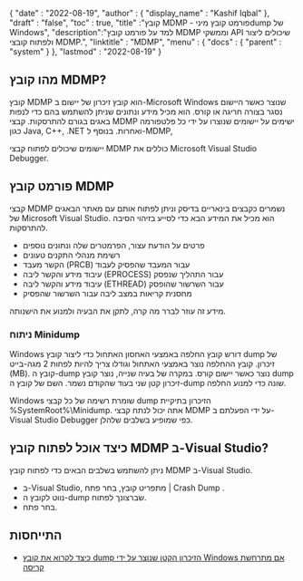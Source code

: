 {
  "date" : "2022-08-19",
  "author" : {
    "display_name" : "Kashif Iqbal"
},
  "draft" : "false",
  "toc" : true,
  "title" :"קובץ MDMP - פורמט קובץ מיניdump של Windows",
  "description":"למד על פורמט קובץ MDMP וממשקי API שיכולים ליצור ולפתוח קובצי MDMP.",
  "linktitle" : "MDMP",
  "menu" : {
    "docs" : {
      "parent" : "system"
}
},
  "lastmod" : "2022-08-19"
}

## מהו קובץ MDMP?

קובץ MDMP הוא קובץ זיכרון של יישום ב-Microsoft Windows שנוצר כאשר היישום נסגר בצורה חריגה או קורס. הוא מכיל מידע ונתונים שניתן להשתמש בהם כדי לנפות באגים בגורם להתרסקות. קבצי MDMP ישימים על יישומים שנוצרו על ידי כל פלטפורמה כגון Java, C++, .NET ואחרות. בנוסף ל-MDMP,

יישומים שיכולים לפתוח קבצי MDMP כוללים את Microsoft Visual Studio Debugger.

## פורמט קובץ MDMP

קבצי MDMP נשמרים כקבצים בינאריים בדיסק וניתן לפתוח אותם עם מאתר הבאגים של Microsoft Visual Studio. הוא מכיל את המידע הבא כדי לסייע בזיהוי הסיבה להתרסקות.

* פרטים על הודעת עצור, הפרמטרים שלה ונתונים נוספים
* רשימת מנהלי התקנים טעונים
* הקשר מעבד (PRCB) עבור המעבד שהפסיק לעבוד
* עיבוד מידע והקשר ליבה (EPROCESS) עבור התהליך שנפסק
* עיבוד מידע והקשר ליבה (ETHREAD) עבור השרשור שהופסק
* מחסנית קריאות במצב ליבה עבור השרשור שהפסיק

מידע זה עוזר לברר מה קרה, לתקן את הבעיה ולמנוע את הישנותה.

### ניתוח Minidump

Windows דורש קובץ החלפה באמצעי האחסון האתחול כדי ליצור קובץ dump של זיכרון. קובץ ההחלפה נוצר באמצעי האתחול וגודלו צריך להיות לפחות 2 מגה-בייט (MB). קובץ ה-dump נוצר כאשר יישום קורס. במקרה של בעיה שנייה, נוצר קובץ dump זיכרון קטן שני בעוד שהקודם נשמר. השם של קובץ ה-dump שונה כדי למנוע החלפה.

Windows שומרת רשימה של כל קבצי dump הזיכרון בתיקיית %SystemRoot%\Minidump. אתה יכול לנתח קבצי MDMP על ידי הפעלתם ב-Visual Studio Debugger כפי שמופיע בשלבים שלהלן.

## כיצד אוכל לפתוח קובץ MDMP ב-Visual Studio?

ניתן להשתמש בשלבים הבאים כדי לפתוח קובץ MDMP ב-Visual Studio.

* ב-Visual Studio, מתפריט קובץ, בחר פתח | Crash Dump .
* נווט לקובץ ה-dump שברצונך לפתוח.
* בחר פתח.

## התייחסות

* [כיצד לקרוא את קובץ dump הזיכרון הקטן שנוצר על ידי Windows אם מתרחשת קריסה](https://learn.microsoft.com/en-us/troubleshoot/windows-client/performance/read-small-memory-dump-file)

